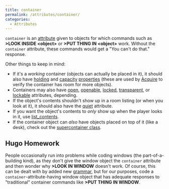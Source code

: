 ```yaml
---
title: container
permalink: /attributes/container/
categories: 
  - Attributes
---
```


`container` is an [attribute](attributes/) given to objects for
which commands such as **&gt;LOOK INSIDE &lt;object&gt;** or 
**&gt;PUT THING IN &lt;object&gt;** work. Without the `container` attribute,
these commands would get a "You can't do that." response.

Other things to keep in mind:

-   If it's a *working* container (objects can actually be placed in
    it), it should also have [holding](properties/holding/) and
    [capacity](properties/capacity/) [properties](properties/)
    (these are used by [Acquire](guts/acquire) to verify the
    container has room for more objects).
-   Containers may also have [open](attributes/open/),
    [openable](attribute/openable/), [locked](attributes/locked/),
    [transparent](attributes/transparent/), or
    [lockable](attributes/lockable/) attributes, depending.
-   If the object's contents shouldn't show up in a room listing (or
    when you look at it), it should also have the
    [quiet](attributes/quiet/) attribute.
-   If you want the object's contents to *only* show up when the player
    looks in it, use [list_contents](properties/list_contents/).
-   If the container object can *also* have objects placed on top of it
    (like a desk), check out the [supercontainer class](contributions/contain.h/).

## Hugo Homework

People occasionally run into problems while coding windows (the
part-of-a-building kind), as they don't give the window object the
`container` attribute and then wonder why **&gt;LOOK IN WINDOW** doesn't
work. Of course, this can be dealt with by added new
[grammar](basics/grammar/), but for our purposes, code a
`container`-attribute-having window object that has adequate responses
to "traditional" container commands like **&gt;PUT THING IN WINDOW**.
